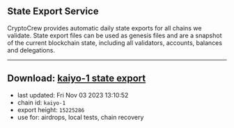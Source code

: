 ## State Export Service
CryptoCrew provides automatic daily state exports for all chains we validate. State export files can be used as genesis files and are a snapshot of the current blockchain state, including all validators, accounts, balances and delegations.

---
**Download: [kaiyo-1 state export](https://dl.ccvalidators.com/SERVICE/kujira/kaiyo-1_export_15225286.json)**
---

- last updated: Fri Nov 03 2023 13:10:52
- chain id: `kaiyo-1`
- export height: `15225286`
- use for: airdrops, local tests, chain recovery

